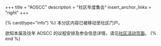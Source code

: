 +++
title = "AOSCC"
description = "社区年度集会"
insert_anchor_links = "right"
+++

{% card(type="info") %}
本分区内容已被移动至社区门户。

欲知本届及往年 AOSCC 的议程安排及参会信息详情，请见[社区活动页面](https://aosc.io/events#aoscc)。
{% end %}